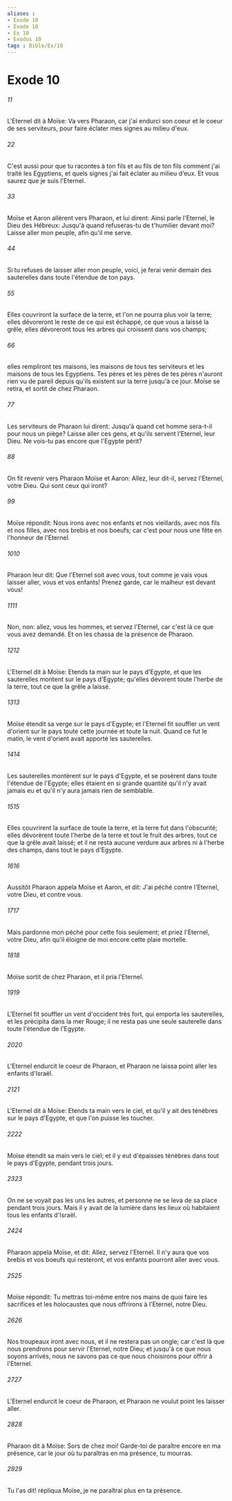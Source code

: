 ```yaml
---
aliases : 
- Exode 10
- Exode 10
- Ex 10
- Exodus 10
tags : Bible/Ex/10
---
```


# Exode 10

###### 11
L'Eternel dit à Moïse: Va vers Pharaon, car j'ai endurci son coeur et le coeur de ses serviteurs, pour faire éclater mes signes au milieu d'eux.
###### 22
C'est aussi pour que tu racontes à ton fils et au fils de ton fils comment j'ai traité les Egyptiens, et quels signes j'ai fait éclater au milieu d'eux. Et vous saurez que je suis l'Eternel.
###### 33
Moïse et Aaron allèrent vers Pharaon, et lui dirent: Ainsi parle l'Eternel, le Dieu des Hébreux: Jusqu'à quand refuseras-tu de t'humilier devant moi? Laisse aller mon peuple, afin qu'il me serve.
###### 44
Si tu refuses de laisser aller mon peuple, voici, je ferai venir demain des sauterelles dans toute l'étendue de ton pays.
###### 55
Elles couvriront la surface de la terre, et l'on ne pourra plus voir la terre; elles dévoreront le reste de ce qui est échappé, ce que vous a laissé la grêle, elles dévoreront tous les arbres qui croissent dans vos champs;
###### 66
elles rempliront tes maisons, les maisons de tous tes serviteurs et les maisons de tous les Egyptiens. Tes pères et les pères de tes pères n'auront rien vu de pareil depuis qu'ils existent sur la terre jusqu'à ce jour. Moïse se retira, et sortit de chez Pharaon.
###### 77
Les serviteurs de Pharaon lui dirent: Jusqu'à quand cet homme sera-t-il pour nous un piège? Laisse aller ces gens, et qu'ils servent l'Eternel, leur Dieu. Ne vois-tu pas encore que l'Egypte périt?
###### 88
On fit revenir vers Pharaon Moïse et Aaron: Allez, leur dit-il, servez l'Eternel, votre Dieu. Qui sont ceux qui iront?
###### 99
Moïse répondit: Nous irons avec nos enfants et nos vieillards, avec nos fils et nos filles, avec nos brebis et nos boeufs; car c'est pour nous une fête en l'honneur de l'Eternel.
###### 1010
Pharaon leur dit: Que l'Eternel soit avec vous, tout comme je vais vous laisser aller, vous et vos enfants! Prenez garde, car le malheur est devant vous!
###### 1111
Non, non: allez, vous les hommes, et servez l'Eternel, car c'est là ce que vous avez demandé. Et on les chassa de la présence de Pharaon.
###### 1212
L'Eternel dit à Moïse: Etends ta main sur le pays d'Egypte, et que les sauterelles montent sur le pays d'Egypte; qu'elles dévorent toute l'herbe de la terre, tout ce que la grêle a laissé.
###### 1313
Moïse étendit sa verge sur le pays d'Egypte; et l'Eternel fit souffler un vent d'orient sur le pays toute cette journée et toute la nuit. Quand ce fut le matin, le vent d'orient avait apporté les sauterelles.
###### 1414
Les sauterelles montèrent sur le pays d'Egypte, et se posèrent dans toute l'étendue de l'Egypte; elles étaient en si grande quantité qu'il n'y avait jamais eu et qu'il n'y aura jamais rien de semblable.
###### 1515
Elles couvrirent la surface de toute la terre, et la terre fut dans l'obscurité; elles dévorèrent toute l'herbe de la terre et tout le fruit des arbres, tout ce que la grêle avait laissé; et il ne resta aucune verdure aux arbres ni à l'herbe des champs, dans tout le pays d'Egypte.
###### 1616
Aussitôt Pharaon appela Moïse et Aaron, et dit: J'ai péché contre l'Eternel, votre Dieu, et contre vous.
###### 1717
Mais pardonne mon péché pour cette fois seulement; et priez l'Eternel, votre Dieu, afin qu'il éloigne de moi encore cette plaie mortelle.
###### 1818
Moïse sortit de chez Pharaon, et il pria l'Eternel.
###### 1919
L'Eternel fit souffler un vent d'occident très fort, qui emporta les sauterelles, et les précipita dans la mer Rouge; il ne resta pas une seule sauterelle dans toute l'étendue de l'Egypte.
###### 2020
L'Eternel endurcit le coeur de Pharaon, et Pharaon ne laissa point aller les enfants d'Israël.
###### 2121
L'Eternel dit à Moïse: Etends ta main vers le ciel, et qu'il y ait des ténèbres sur le pays d'Egypte, et que l'on puisse les toucher.
###### 2222
Moïse étendit sa main vers le ciel; et il y eut d'épaisses ténèbres dans tout le pays d'Egypte, pendant trois jours.
###### 2323
On ne se voyait pas les uns les autres, et personne ne se leva de sa place pendant trois jours. Mais il y avait de la lumière dans les lieux où habitaient tous les enfants d'Israël.
###### 2424
Pharaon appela Moïse, et dit: Allez, servez l'Eternel. Il n'y aura que vos brebis et vos boeufs qui resteront, et vos enfants pourront aller avec vous.
###### 2525
Moïse répondit: Tu mettras toi-même entre nos mains de quoi faire les sacrifices et les holocaustes que nous offrirons à l'Eternel, notre Dieu.
###### 2626
Nos troupeaux iront avec nous, et il ne restera pas un ongle; car c'est là que nous prendrons pour servir l'Eternel, notre Dieu; et jusqu'à ce que nous soyons arrivés, nous ne savons pas ce que nous choisirons pour offrir à l'Eternel.
###### 2727
L'Eternel endurcit le coeur de Pharaon, et Pharaon ne voulut point les laisser aller.
###### 2828
Pharaon dit à Moïse: Sors de chez moi! Garde-toi de paraître encore en ma présence, car le jour où tu paraîtras en ma présence, tu mourras.
###### 2929
Tu l'as dit! répliqua Moïse, je ne paraîtrai plus en ta présence.
